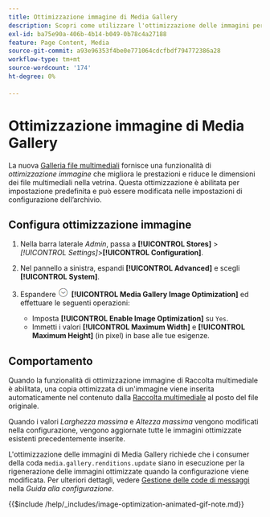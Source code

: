 ```yaml
---
title: Ottimizzazione immagine di Media Gallery
description: Scopri come utilizzare l'ottimizzazione delle immagini per le  [!DNL Commerce] risorse multimediali.
exl-id: ba75e90a-406b-4b14-b049-0b78c4a27188
feature: Page Content, Media
source-git-commit: a93e96353f4be0e771064cdcfbdf794772386a28
workflow-type: tm+mt
source-wordcount: '174'
ht-degree: 0%

---
```


# Ottimizzazione immagine di Media Gallery

La nuova [Galleria file multimediali](media-gallery.md) fornisce una funzionalità di _ottimizzazione immagine_ che migliora le prestazioni e riduce le dimensioni dei file multimediali nella vetrina. Questa ottimizzazione è abilitata per impostazione predefinita e può essere modificata nelle impostazioni di configurazione dell’archivio.

## Configura ottimizzazione immagine

1. Nella barra laterale _Admin_, passa a **[!UICONTROL Stores]** > _[!UICONTROL Settings]_>**[!UICONTROL Configuration]**.

1. Nel pannello a sinistra, espandi **[!UICONTROL Advanced]** e scegli **[!UICONTROL System]**.

1. Espandere ![Selettore di espansione](../assets/icon-display-expand.png) **[!UICONTROL Media Gallery Image Optimization]** ed effettuare le seguenti operazioni:

   - Imposta **[!UICONTROL Enable Image Optimization]** su `Yes`.
   - Immetti i valori **[!UICONTROL Maximum Width]** e **[!UICONTROL Maximum Height]** (in pixel) in base alle tue esigenze.

## Comportamento

Quando la funzionalità di ottimizzazione immagine di Raccolta multimediale è abilitata, una copia ottimizzata di un&#39;immagine viene inserita automaticamente nel contenuto dalla [Raccolta multimediale](media-gallery.md) al posto del file originale.

Quando i valori _Larghezza massima_ e _Altezza massima_ vengono modificati nella configurazione, vengono aggiornate tutte le immagini ottimizzate esistenti precedentemente inserite.

L&#39;ottimizzazione delle immagini di Media Gallery richiede che i consumer della coda `media.gallery.renditions.update` siano in esecuzione per la rigenerazione delle immagini ottimizzate quando la configurazione viene modificata. Per ulteriori dettagli, vedere [Gestione delle code di messaggi](https://experienceleague.adobe.com/docs/commerce-operations/configuration-guide/message-queues/manage-message-queues.html) nella _Guida alla configurazione_.

{{$include /help/_includes/image-optimization-animated-gif-note.md}}
